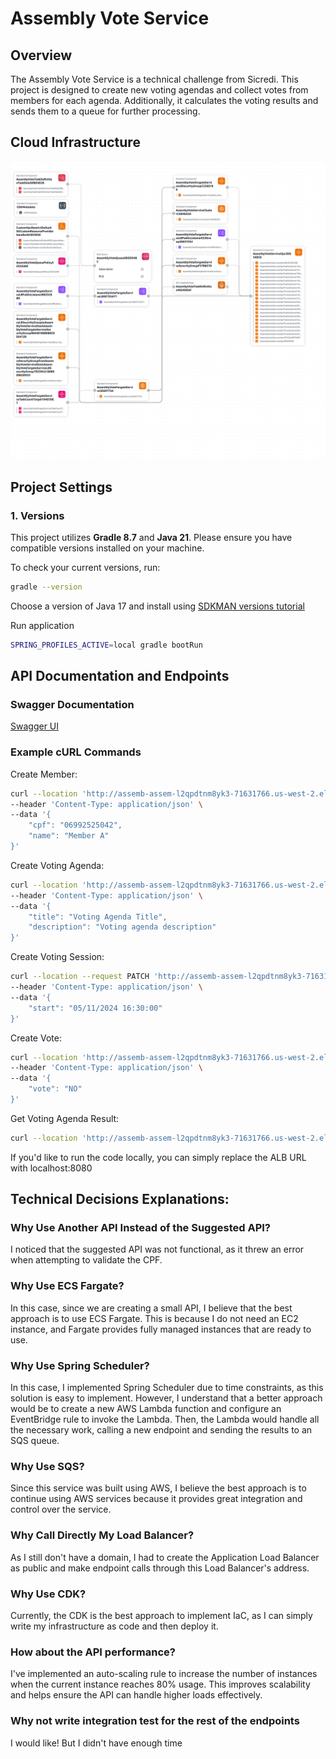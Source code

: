 # Assembly Vote Service

## Overview

The Assembly Vote Service is a technical challenge from Sicredi. This project is designed to create new voting agendas and collect votes from members for each agenda. Additionally, it calculates the voting results and sends them to a queue for further processing.

## Cloud Infrastructure

![Demo](src/main/resources/readme/AssemblyVoteServiceStack.png)

## Project Settings

### 1. Versions

This project utilizes **Gradle 8.7** and **Java 21**. Please ensure you have compatible versions installed on your machine.

To check your current versions, run:

```bash
gradle --version
```
   Choose a version of Java 17 and install using [SDKMAN versions tutorial](https://sdkman.io/usage#listversions)

Run application
```bash
SPRING_PROFILES_ACTIVE=local gradle bootRun
```

## API Documentation and Endpoints

### Swagger Documentation

[Swagger UI](http://assemb-assem-l2qpdtnm8yk3-71631766.us-west-2.elb.amazonaws.com/swagger-ui/index.html)

### Example cURL Commands

Create Member:
```bash
curl --location 'http://assemb-assem-l2qpdtnm8yk3-71631766.us-west-2.elb.amazonaws.com/api/v1/members' \
--header 'Content-Type: application/json' \
--data '{
    "cpf": "06992525042",
    "name": "Member A"
}'
```

Create Voting Agenda:
```bash
curl --location 'http://assemb-assem-l2qpdtnm8yk3-71631766.us-west-2.elb.amazonaws.com/api/v1/voting/agendas' \
--header 'Content-Type: application/json' \
--data '{
    "title": "Voting Agenda Title",
    "description": "Voting agenda description"
}'
```


Create Voting Session:
```bash
curl --location --request PATCH 'http://assemb-assem-l2qpdtnm8yk3-71631766.us-west-2.elb.amazonaws.com/api/v1/voting/agendas/{{agendaId}}/start/session' \
--header 'Content-Type: application/json' \
--data '{
    "start": "05/11/2024 16:30:00"
}'
```

Create Vote:
```bash
curl --location 'http://assemb-assem-l2qpdtnm8yk3-71631766.us-west-2.elb.amazonaws.com/api/v1/voting/agendas/{{agendaId}}/member/{{memberId}}' \
--header 'Content-Type: application/json' \
--data '{
    "vote": "NO"
}'
```

Get Voting Agenda Result:
```bash
curl --location 'http://assemb-assem-l2qpdtnm8yk3-71631766.us-west-2.elb.amazonaws.com/api/v1/voting/agendas/{{agendaId}}/result'
```

If you'd like to run the code locally, you can simply replace the ALB URL with localhost:8080

## Technical Decisions Explanations:

### Why Use Another API Instead of the Suggested API?

I noticed that the suggested API was not functional, as it threw an error when attempting to validate the CPF.

### Why Use ECS Fargate?

In this case, since we are creating a small API, I believe that the best approach is to use ECS Fargate. This is because I do not need an EC2 instance, and Fargate provides fully managed instances that are ready to use.

### Why Use Spring Scheduler?

In this case, I implemented Spring Scheduler due to time constraints, as this solution is easy to implement. However, I understand that a better approach would be to create a new AWS Lambda function and configure an EventBridge rule to invoke the Lambda. Then, the Lambda would handle all the necessary work, calling a new endpoint and sending the results to an SQS queue.

### Why Use SQS?

Since this service was built using AWS, I believe the best approach is to continue using AWS services because it provides great integration and control over the service.

### Why Call Directly My Load Balancer?

As I still don't have a domain, I had to create the Application Load Balancer as public and make endpoint calls through this Load Balancer's address.

### Why Use CDK?

Currently, the CDK is the best approach to implement IaC, as I can simply write my infrastructure as code and then deploy it.

### How about the API performance?

I've implemented an auto-scaling rule to increase the number of instances when the current instance reaches 80% usage. This improves scalability and helps ensure the API can handle higher loads effectively.

### Why not write integration test for the rest of the endpoints

I would like! But I didn't have enough time
